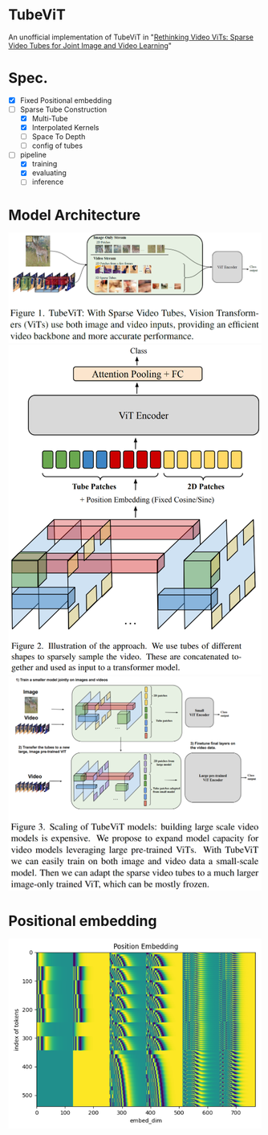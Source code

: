 # TubeViT

An unofficial implementation of TubeViT
in "[Rethinking Video ViTs: Sparse Video Tubes for Joint Image and Video Learning](https://arxiv.org/abs/2212.03229)"

# Spec.

- [x] Fixed Positional embedding
- [ ] Sparse Tube Construction
    - [x] Multi-Tube
    - [x] Interpolated Kernels
    - [ ] Space To Depth
    - [ ] config of tubes
- [ ] pipeline
    - [x] training
    - [x] evaluating
    - [ ] inference

# Model Architecture

![fig1.png](assets/fig1.png)
![fig2.png](assets/fig2.png)
![fig3.png](assets/fig3.png)

# Positional embedding

![Position_Embedding.png](assets/Position_Embedding.png)


